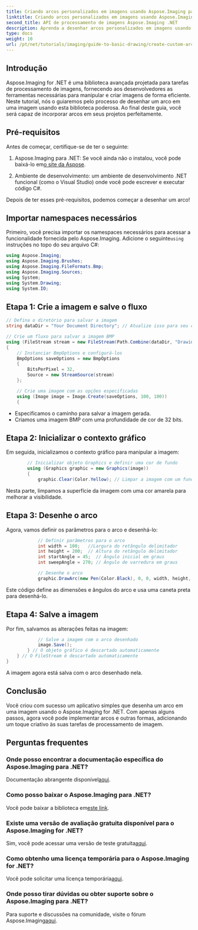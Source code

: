 ```yaml
---
title: Criando arcos personalizados em imagens usando Aspose.Imaging para .NET
linktitle: Criando arcos personalizados em imagens usando Aspose.Imaging para .NET
second_title: API de processamento de imagens Aspose.Imaging .NET
description: Aprenda a desenhar arcos personalizados em imagens usando o Aspose.Imaging for .NET. Siga as instruções passo a passo para configurar sua imagem, inicializar o contexto gráfico, definir parâmetros de arco e salvar a saída final.
type: docs
weight: 10
url: /pt/net/tutorials/imaging/guide-to-basic-drawing/create-custom-arc-in-images/
---
```

## Introdução

Aspose.Imaging for .NET é uma biblioteca avançada projetada para tarefas de processamento de imagens, fornecendo aos desenvolvedores as ferramentas necessárias para manipular e criar imagens de forma eficiente. Neste tutorial, nós o guiaremos pelo processo de desenhar um arco em uma imagem usando esta biblioteca poderosa. Ao final deste guia, você será capaz de incorporar arcos em seus projetos perfeitamente.

## Pré-requisitos

Antes de começar, certifique-se de ter o seguinte:

1.  Aspose.Imaging para .NET: Se você ainda não o instalou, você pode baixá-lo em[o site da Aspose](https://releases.aspose.com/imaging/net/).

2. Ambiente de desenvolvimento: um ambiente de desenvolvimento .NET funcional (como o Visual Studio) onde você pode escrever e executar código C#.

Depois de ter esses pré-requisitos, podemos começar a desenhar um arco!

## Importar namespaces necessários

Primeiro, você precisa importar os namespaces necessários para acessar a funcionalidade fornecida pelo Aspose.Imaging. Adicione o seguinte`using` instruções no topo do seu arquivo C#:

```csharp
using Aspose.Imaging;
using Aspose.Imaging.Brushes;
using Aspose.Imaging.FileFormats.Bmp;
using Aspose.Imaging.Sources;
using System;
using System.Drawing;
using System.IO;
```

## Etapa 1: Crie a imagem e salve o fluxo

```csharp
// Defina o diretório para salvar a imagem
string dataDir = "Your Document Directory"; // Atualize isso para seu caminho preferido

// Crie um fluxo para salvar a imagem BMP
using (FileStream stream = new FileStream(Path.Combine(dataDir, "DrawingArc_out.bmp"), FileMode.Create))
{
    // Instanciar BmpOptions e configurá-los
    BmpOptions saveOptions = new BmpOptions
    {
        BitsPerPixel = 32,
        Source = new StreamSource(stream)
    };

    // Crie uma imagem com as opções especificadas
    using (Image image = Image.Create(saveOptions, 100, 100))
    {
```

- Especificamos o caminho para salvar a imagem gerada.
- Criamos uma imagem BMP com uma profundidade de cor de 32 bits.

## Etapa 2: Inicializar o contexto gráfico

Em seguida, inicializamos o contexto gráfico para manipular a imagem:

```csharp
        // Inicializar objeto Graphics e definir uma cor de fundo
        using (Graphics graphic = new Graphics(image))
        {
            graphic.Clear(Color.Yellow); // Limpar a imagem com um fundo amarelo
```

Nesta parte, limpamos a superfície da imagem com uma cor amarela para melhorar a visibilidade.

## Etapa 3: Desenhe o arco

Agora, vamos definir os parâmetros para o arco e desenhá-lo:

```csharp
            // Definir parâmetros para o arco
            int width = 100;   //Largura do retângulo delimitador
            int height = 200;  // Altura do retângulo delimitador
            int startAngle = 45;  // Ângulo inicial em graus
            int sweepAngle = 270; // Ângulo de varredura em graus

            // Desenhe o arco
            graphic.DrawArc(new Pen(Color.Black), 0, 0, width, height, startAngle, sweepAngle);
```

Este código define as dimensões e ângulos do arco e usa uma caneta preta para desenhá-lo.

## Etapa 4: Salve a imagem

Por fim, salvamos as alterações feitas na imagem:

```csharp
            // Salve a imagem com o arco desenhado
            image.Save();
        } // O objeto gráfico é descartado automaticamente
    } // O FileStream é descartado automaticamente
}
```

A imagem agora está salva com o arco desenhado nela.

## Conclusão

Você criou com sucesso um aplicativo simples que desenha um arco em uma imagem usando o Aspose.Imaging for .NET. Com apenas alguns passos, agora você pode implementar arcos e outras formas, adicionando um toque criativo às suas tarefas de processamento de imagem.

## Perguntas frequentes

### Onde posso encontrar a documentação específica do Aspose.Imaging para .NET?

 Documentação abrangente disponível[aqui](https://reference.aspose.com/imaging/net/).

### Como posso baixar o Aspose.Imaging para .NET?

 Você pode baixar a biblioteca em[este link](https://releases.aspose.com/imaging/net/).

### Existe uma versão de avaliação gratuita disponível para o Aspose.Imaging for .NET?

 Sim, você pode acessar uma versão de teste gratuita[aqui](https://releases.aspose.com/).

### Como obtenho uma licença temporária para o Aspose.Imaging for .NET?

 Você pode solicitar uma licença temporária[aqui](https://purchase.conholdate.com/temporary-license/).

### Onde posso tirar dúvidas ou obter suporte sobre o Aspose.Imaging para .NET?

 Para suporte e discussões na comunidade, visite o fórum Aspose.Imaging[aqui](https://forum.aspose.com/).
